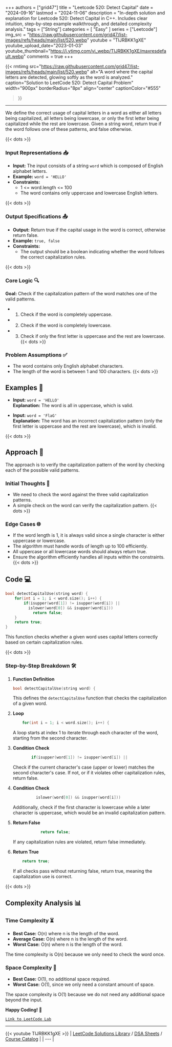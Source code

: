 
+++
authors = ["grid47"]
title = "Leetcode 520: Detect Capital"
date = "2024-09-16"
lastmod = "2024-11-06"
description = "In-depth solution and explanation for Leetcode 520: Detect Capital in C++. Includes clear intuition, step-by-step example walkthrough, and detailed complexity analysis."
tags = ["String"]
categories = [
    "Easy"
]
series = ["Leetcode"]
img_src = "https://raw.githubusercontent.com/grid47/list-images/refs/heads/main/list/520.webp"
youtube = "TIJRBKK1gXE"
youtube_upload_date="2023-01-03"
youtube_thumbnail="https://i.ytimg.com/vi_webp/TIJRBKK1gXE/maxresdefault.webp"
comments = true
+++


{{< rmtimg 
    src="https://raw.githubusercontent.com/grid47/list-images/refs/heads/main/list/520.webp" 
    alt="A word where the capital letters are detected, glowing softly as the word is analyzed."
    caption="Solution to LeetCode 520: Detect Capital Problem"
    width="900px"
    borderRadius="8px"
    align="center" 
    captionColor="#555"
>}}
---
We define the correct usage of capital letters in a word as either all letters being capitalized, all letters being lowercase, or only the first letter being capitalized while the rest are lowercase. Given a string word, return true if the word follows one of these patterns, and false otherwise.
<!--more-->
{{< dots >}}
### Input Representations 📥
- **Input:** The input consists of a string `word` which is composed of English alphabet letters.
- **Example:** `word = 'HELLO'`
- **Constraints:**
	- 1 <= word.length <= 100
	- The word contains only uppercase and lowercase English letters.

{{< dots >}}
### Output Specifications 📤
- **Output:** Return true if the capital usage in the word is correct, otherwise return false.
- **Example:** `true, false`
- **Constraints:**
	- The output should be a boolean indicating whether the word follows the correct capitalization rules.

{{< dots >}}
### Core Logic 🔍
**Goal:** Check if the capitalization pattern of the word matches one of the valid patterns.

- 1. Check if the word is completely uppercase.
- 2. Check if the word is completely lowercase.
- 3. Check if only the first letter is uppercase and the rest are lowercase.
{{< dots >}}
### Problem Assumptions ✅
- The word contains only English alphabet characters.
- The length of the word is between 1 and 100 characters.
{{< dots >}}
## Examples 🧩
- **Input:** `word = 'HELLO'`  \
  **Explanation:** The word is all in uppercase, which is valid.

- **Input:** `word = 'FlaG'`  \
  **Explanation:** The word has an incorrect capitalization pattern (only the first letter is uppercase and the rest are lowercase), which is invalid.

{{< dots >}}
## Approach 🚀
The approach is to verify the capitalization pattern of the word by checking each of the possible valid patterns.

### Initial Thoughts 💭
- We need to check the word against the three valid capitalization patterns.
- A simple check on the word can verify the capitalization pattern.
{{< dots >}}
### Edge Cases 🌐
- If the word length is 1, it is always valid since a single character is either uppercase or lowercase.
- The algorithm must handle words of length up to 100 efficiently.
- All uppercase or all lowercase words should always return true.
- Ensure the algorithm efficiently handles all inputs within the constraints.
{{< dots >}}
## Code 💻
```cpp
bool detectCapitalUse(string word) {
    for(int i = 1; i < word.size(); i++) {
        if(isupper(word[1]) != isupper(word[i]) ||
          islower(word[0]) && isupper(word[i])) 
            return false;
    }
    return true;
}
```

This function checks whether a given word uses capital letters correctly based on certain capitalization rules.

{{< dots >}}
### Step-by-Step Breakdown 🛠️
1. **Function Definition**
	```cpp
	bool detectCapitalUse(string word) {
	```
	This defines the `detectCapitalUse` function that checks the capitalization of a given word.

2. **Loop**
	```cpp
	    for(int i = 1; i < word.size(); i++) {
	```
	A loop starts at index 1 to iterate through each character of the word, starting from the second character.

3. **Condition Check**
	```cpp
	        if(isupper(word[1]) != isupper(word[i]) ||
	```
	Check if the current character's case (upper or lower) matches the second character's case. If not, or if it violates other capitalization rules, return false.

4. **Condition Check**
	```cpp
	          islower(word[0]) && isupper(word[i])) 
	```
	Additionally, check if the first character is lowercase while a later character is uppercase, which would be an invalid capitalization pattern.

5. **Return False**
	```cpp
	            return false;
	```
	If any capitalization rules are violated, return false immediately.

6. **Return True**
	```cpp
	    return true;
	```
	If all checks pass without returning false, return true, meaning the capitalization use is correct.

{{< dots >}}
## Complexity Analysis 📊
### Time Complexity ⏳
- **Best Case:** O(n) where n is the length of the word.
- **Average Case:** O(n) where n is the length of the word.
- **Worst Case:** O(n) where n is the length of the word.

The time complexity is O(n) because we only need to check the word once.

### Space Complexity 💾
- **Best Case:** O(1), no additional space required.
- **Worst Case:** O(1), since we only need a constant amount of space.

The space complexity is O(1) because we do not need any additional space beyond the input.

**Happy Coding! 🎉**


[`Link to LeetCode Lab`](https://leetcode.com/problems/detect-capital/description/)

---
{{< youtube TIJRBKK1gXE >}}
| [LeetCode Solutions Library](https://grid47.xyz/leetcode/) / [DSA Sheets](https://grid47.xyz/sheets/) / [Course Catalog](https://grid47.xyz/courses/) |
| --- |
